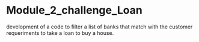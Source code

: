 # Module_2_challenge_Loan
development of a code to filter a list of banks that match with the customer requeriments to take a loan to buy a house.

